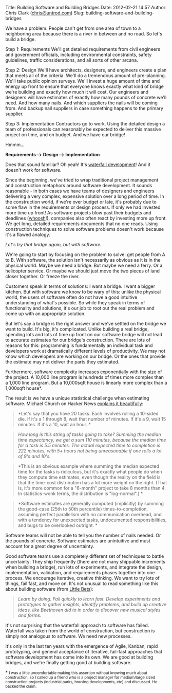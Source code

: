 Title: Building Software and Building Bridges
Date: 2012-02-21 14:57
Author: Chris Clark (chris@untrod.com)
Slug: building-software-and-building-bridges

We have a problem. People can't get from one area of town to a
neighboring area because there is a river in between and no road. So
let's build a bridge. 
 
Step 1: Requirements 
We'll get detailed requirements from civil engineers and government
officials, including environmental constraints, safety guidelines,
traffic considerations, and all sorts of other arcana. 
 
Step 2: Design 
We'll have architects, designers, and engineers create a plan that meets
all of the criteria. We'll do a tremendous amount of pre-planning. We'll
take public opinion surveys. We'll invest a huge amount of time and
energy up front to ensure that everyone knows exactly what kind of
bridge we're building and exactly how much it will cost. Our engineers
and designers will have estimates of exactly how many pounds of concrete
we'll need. And how many nails. And which suppliers the nails will be
coming from. And backup nail suppliers in case something happens to the
primary supplier. 
 
Step 3: Implementation 
Contractors go to work. Using the detailed design a team of
professionals can reasonably be expected to deliver this massive project
on time, and on budget. And we have our bridge! 
 
Hmmm... 
 
**Requirements--&gt; Design--&gt; Implementation** 
 
Does that sound familiar? Oh yeah! It's [waterfall
development](http://en.wikipedia.org/wiki/Waterfall_model)! And it
doesn't work for software. 
 
Since the beginning, we've tried to wrap traditional project management
and construction metaphors around software development. It sounds
reasonable - in both cases we have teams of designers and engineers
delivering a very complex, expensive solution over a long period of
time. In the construction world, if we're over budget or late, it's
probably due to some flaw in the requirements or design process. If only
we had invested more time up front! As software projects blow past their
budgets and deadlines
([whoosh](http://www.quotationspage.com/quote/723.html)!), companies
also often react by investing more up front. We get long, detailed
requirements documents that no one reads. Using construction techniques
to solve software problems doesn't work because it's a flawed analogy. 
 
*Let's try that bridge again, but with software.* 
 
We're going to start by focusing on the problem to solve: get people
from A to B. With software, the solution isn't necessarily as obvious as
it is in the physical world. Maybe we need a bridge. But maybe we need a
ferry. Or a helicopter service. Or maybe we should just move the two
pieces of land closer together. Or freeze the river. 
 
Customers speak in terms of solutions: I want a bridge. I want a bigger
kitchen. But with software we know to be wary of this: unlike the
physical world, the users of software often do not have a good intuitive
understanding of what's possible. So while they speak in terms of
functionality and solutions, it's our job to root out the real problem
and come up with an appropriate solution. 
 
But let's say a bridge is the right answer and we've settled on the
bridge we want to build. It's big, it's complicated. Unlike building a
real bridge, spending lots and lots of time up front on our software
bridge will not lead to accurate estimates for our bridge's
construction. There are lots of reasons for this: programming is
fundamentally an individual task and developers work at dramatically
different levels of productivity. We may not know which developers are
working on our bridge. Or the ones that provide the estimate may not
deliver the parts they estimated. 
 
Furthermore, software complexity increases exponentially with the size
of the project. A 10,000 line program is hundreds of times more complex
than a 1,000 line program. But a 10,000sqft house is linearly more
complex than a 1,000sqft house\*. 
 
The result is we have a unique statistical challenge when estimating
software. Michael Church on Hacker News [explains it
beautifully](http://news.ycombinator.com/item?id=3522910): 

> *Let's say that you have 20 tasks. Each involves rolling a 10-sided
> die. If it's a 1 through 8, wait that number of minutes. If it's a 9,
> wait 15 minutes. If it's a 10, wait an hour. *

> *How long is this string of tasks going to take? Summing the median
> time expectancy, we get a sum 110 minutes, because the median time for
> a task is 5.5 minutes. The actual expected time to completion is 222
> minutes, with 5+ hours not being unreasonable if one rolls a lot of
> 9's and 10's.*

> *This is an obvious example where summing the median expected time for
> the tasks is ridiculous, but it's exactly what people do when they
> compute time estimates, even though the reality on the field is that
> the time-cost distribution has a lot more weight on the right. (That
> is, it's more common for a "6-month" project to take 8 months than 4.
> In statistics-wonk terms, the distribution is "log-normal".) *

> *Software estimates are generally computed (implicitly) by summing the
> good-case (25th to 50th percentile) times-to-completion, assuming
> perfect parallelism with no communication overhead, and with a
> tendency for unexpected tasks, undocumented responsibilities, and bugs
> to be overlooked outright. *

Software teams will not be able to tell you the number of nails needed.
Or the pounds of concrete. Software estimates are unintuitive and must
account for a great degree of uncertainty. 

Good software teams use a completely different set of techniques to
battle uncertainty: They ship frequently (there are not many shippable
increments when building a bridge), run lots of experiments, and
integrate the design, implementation, validation, and requirements
phases together into one process. We encourage iterative, creative
thinking. We want to try lots of things, fail fast, and move on. It's
not unusual to read something like this about building software (from
[Little
Bets](http://www.amazon.com/Little-Bets-Breakthrough-Emerge-Discoveries/dp/1439170428)): 

> *Learn by doing. Fail quickly to learn fast. Develop experiments and
> prototypes to gather insights, identify problems, and build up
> creative ideas, like Beethoven did to in order to discover new musical
> styles and forms.*

It's not surprising that the waterfall approach to software has failed.
Waterfall was taken from the world of construction, but construction is
simply not analogous to software. We need new processes. 

It's only in the last ten years with the emergence of Agile, Kanban,
rapid prototyping, and general acceptance of iterative, fail-fast
approaches that software development has come into its own. We are good
at building bridges, and we're finally getting good at building
software. 

\* <small>I was a little uncomfortable
making this assertion without knowing much about construction, so I
called up a friend who is a project manager for medium/large sized
construction projects (industrial parks, housing developments, etc) and
discussed. He backed the claim.</small>
